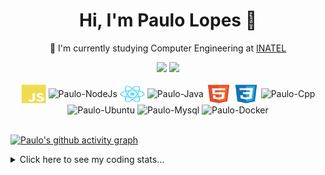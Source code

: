 <div>
  <h1 align="center" > Hi, I'm Paulo Lopes 👋 </h1>
  <p align="center" >🔭 I'm currently studying Computer Engineering at <a href="https://inatel.br/home/" target="_blank">INATEL</a>
  
  </p>
  <div align="center"> 
  <a href="https://www.instagram.com/paulotc1999/" target="_blank"><img src="https://img.shields.io/badge/-Instagram-%23E4405F?style=for-the-badge&logo=instagram&logoColor=white" target="_blank"></a>
  <a href="https://www.linkedin.com/in/paulotc1999/" target="_blank"><img src="https://img.shields.io/badge/-LinkedIn-%230077B5?style=for-the-badge&logo=linkedin&logoColor=white" target="_blank"></a> 
</div>
  
 <div style="display: inline_block" align="center"><br>
  <img align="center" alt="Paulo-Js" height="30" width="40" src="https://raw.githubusercontent.com/devicons/devicon/master/icons/javascript/javascript-plain.svg">
  <img align="center" alt="Paulo-NodeJs" height="30" width="40" src="https://cdn.jsdelivr.net/gh/devicons/devicon/icons/nodejs/nodejs-plain.svg">
  <img align="center" alt="Paulo-React" height="30" width="40" src="https://raw.githubusercontent.com/devicons/devicon/master/icons/react/react-original.svg">
  <img align="center" alt="Paulo-Java" height="30" width="40" src="https://cdn.jsdelivr.net/gh/devicons/devicon/icons/java/java-original.svg">
  <img align="center" alt="Paulo-HTML" height="30" width="40" src="https://raw.githubusercontent.com/devicons/devicon/master/icons/html5/html5-original.svg">
  <img align="center" alt="Paulo-CSS" height="30" width="40" src="https://raw.githubusercontent.com/devicons/devicon/master/icons/css3/css3-original.svg">
  <img align="center" alt="Paulo-Cpp" height="30" width="40" src="https://cdn.jsdelivr.net/gh/devicons/devicon/icons/cplusplus/cplusplus-original.svg">
  <img align="center" alt="Paulo-Ubuntu" height="30" width="40" src="https://cdn.jsdelivr.net/gh/devicons/devicon/icons/ubuntu/ubuntu-plain.svg">
  <img align="center" alt="Paulo-Mysql" height="30" width="40" src="https://cdn.jsdelivr.net/gh/devicons/devicon/icons/mysql/mysql-original.svg">
  <img align="center" alt="Paulo-Docker" height="30" width="40" src="https://cdn.jsdelivr.net/gh/devicons/devicon/icons/docker/docker-plain.svg">
  
</div>
</a>

</br>

[![Paulo's github activity graph](https://activity-graph.herokuapp.com/graph?username=paulotc1999&theme=chartreuse-dark)](https://github.com/ashutosh00710/github-readme-activity-graph)


<div>
<details>
      <summary>Click here to see my coding stats...</summary>
      
<!--START_SECTION:waka-->
![Code Time](http://img.shields.io/badge/Code%20Time-34%20hrs%2041%20mins-blue)

![Profile Views](http://img.shields.io/badge/Profile%20Views-74-blue)

![Lines of code](https://img.shields.io/badge/From%20Hello%20World%20I%27ve%20Written-506%20Thousand%20lines%20of%20code-blue)

**🐱 My GitHub Data** 

> 🏆 103 Contributions in the Year 2022
 > 
> 📦 8.5 kB Used in GitHub's Storage 
 > 
> 🚫 Not Opted to Hire
 > 
> 📜 10 Public Repositories 
 > 
> 🔑 16 Private Repositories  
 > 
**I'm an Early 🐤** 

```text
🌞 Morning    112 commits    ███████████░░░░░░░░░░░░░░   44.27% 
🌆 Daytime    70 commits     ███████░░░░░░░░░░░░░░░░░░   27.67% 
🌃 Evening    70 commits     ███████░░░░░░░░░░░░░░░░░░   27.67% 
🌙 Night      1 commits      ░░░░░░░░░░░░░░░░░░░░░░░░░   0.4%

```
📅 **I'm Most Productive on Sunday** 

```text
Monday       40 commits     ████░░░░░░░░░░░░░░░░░░░░░   15.81% 
Tuesday      41 commits     ████░░░░░░░░░░░░░░░░░░░░░   16.21% 
Wednesday    30 commits     ███░░░░░░░░░░░░░░░░░░░░░░   11.86% 
Thursday     39 commits     ███░░░░░░░░░░░░░░░░░░░░░░   15.42% 
Friday       41 commits     ████░░░░░░░░░░░░░░░░░░░░░   16.21% 
Saturday     20 commits     ██░░░░░░░░░░░░░░░░░░░░░░░   7.91% 
Sunday       42 commits     ████░░░░░░░░░░░░░░░░░░░░░   16.6%

```


📊 **This Week I Spent My Time On** 

```text
⌚︎ Time Zone: America/Sao_Paulo

💬 Programming Languages: 
Java                     2 hrs 54 mins       ████████████████████░░░░░   83.22% 
Docker                   26 mins             ███░░░░░░░░░░░░░░░░░░░░░░   12.48% 
XML                      4 mins              ░░░░░░░░░░░░░░░░░░░░░░░░░   2.14% 
HTML                     2 mins              ░░░░░░░░░░░░░░░░░░░░░░░░░   1.39% 
GitIgnore file           0 secs              ░░░░░░░░░░░░░░░░░░░░░░░░░   0.38%

🔥 Editors: 
IntelliJ                 3 hrs               █████████████████████░░░░   85.74% 
VS Code                  29 mins             ███░░░░░░░░░░░░░░░░░░░░░░   14.26%

💻 Operating System: 
Linux                    3 hrs 26 mins       ████████████████████████░   98.54% 
Windows                  3 mins              ░░░░░░░░░░░░░░░░░░░░░░░░░   1.46%

```

**I Mostly Code in JavaScript** 

```text
JavaScript               9 repos             █████████░░░░░░░░░░░░░░░░   37.5% 
HTML                     9 repos             █████████░░░░░░░░░░░░░░░░   37.5% 
Dart                     2 repos             ██░░░░░░░░░░░░░░░░░░░░░░░   8.33% 
Dockerfile               2 repos             ██░░░░░░░░░░░░░░░░░░░░░░░   8.33% 
Java                     1 repo              █░░░░░░░░░░░░░░░░░░░░░░░░   4.17%

```



 Last Updated on 09/03/2022 12:30:59 UTC
<!--END_SECTION:waka-->


